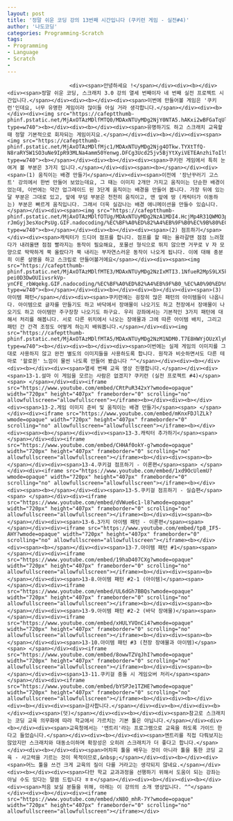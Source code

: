 ```yaml
---
layout: post
title: '정말 쉬운 코딩 강의 13번째 시간입니다 (쿠키런 게임 - 실전#4)'
author: '나도코딩'
categories: Programming-Scratch
tags:
- Programming
- Language
- Scratch
-
---
```



<script> location.href='https://cafe.naver.com/develoid/856796' ; </script>


















						<div><span>안녕하세요 !</span></div><div><b></div><div><span>정말 쉬운 코딩, 스크래치 3.0 강의 열세 번째이자 네 번째 실전 프로젝트 시간입니다.</span></div><div><b></div><div><span>이번에 만들어볼 게임은 '쿠키런'인데요, 너무 유명한 게임이라 많이들 아실 거라 생각합니다.</span></div><div><b></div><div><img src="https://cafeptthumb-phinf.pstatic.net/MjAxOTAzMDlfMTQ0/MDAxNTUyMDg2NjY0NTA5.hAKxi2wBFGaTqUlb3ivErQsJZDMvrRwyIIooYec9lqQg.78tMWkbiwgRFyuuApDux6_YaAJiWIY7DW4Jn1YMQMp8g.PNG.nadocoding/%EC%BF%A0%ED%82%A4%EB%9F%B01.png?type=w740"><b></div><div><b></div><div><span>유명하기도 하고 스크래치 교육할 때 정말 기본적으로 회자되는 게임이지요.</span></div><div><b></div><div><span><img src="https://cafeptthumb-phinf.pstatic.net/MjAxOTAzMDlfMjc1/MDAxNTUyMDg2Njg4OTkw.TYXtTfQ-N8raRY5W1SO3uNe9IpR93MLNa4amm50Yenwg.DFCg3Ucd25jv5BjYtXyiVETEAnzhiToIl954OSCnsRAg.GIF.nadocoding/NEW_GIF_4.gif?type=w740"><b></span></div><div><b></div><div><span>쿠키런 게임에서 특히 눈여겨 볼 부분은 3가지 입니다.</span></div><div><span><b></span></div><div><span>(1) 움직이는 배경 만들기</span></div><div><span>이전에 '장난꾸러기 고스트' 강의에서 한번 만들어 보았는데요, 그 때는 이미지 2개만 가지고 움직이는 단순한 배경이었는데, 이번에는 약간 업그레이드 된 3단계 움직이는 배경을 만들어 봅니다. 가장 뒤에 있는 달 부분은 그대로 있고, 앞에 무덤 부분은 천천히 움직이고, 맨 앞에 땅 (캐릭터가 이동하는) 부분은 빠르게 움직입니다. 그래서 더욱 실감나는 배경 애니메이션을 만들수 있습니다.</span></div><div><span><img src="https://cafeptthumb-phinf.pstatic.net/MjAxOTAzMDlfOTUg/MDAxNTUyMDg2NzA1MDI4.HcjMp4R31QWMO3pMfZHC8KNhC83mT4VRkwvS23ht7Jog.OvUsTtGIuUwGFX361bekdtpV0rC-rJmGyj3esXocPsUg.GIF.nadocoding/%EC%BF%A0%ED%82%A4%EB%9F%B0%EC%9B%80%EC%A7%81%EC%9D%B4%EB%8A%94%EB%B0%B0%EA%B2%BD.gif?type=w740"><b></span></div><div><b></div><div><span>(2) 점프하기</span></div><div><span>캐릭터가 드디어 점프를 합니다. 점프를 할 때는 올라갈땐 점점 느려졌다가 내려올떈 점점 빨라지는 동작이 필요해요, 포물선 형식으로 뛰지 않으면 거꾸로 V 자 모양으로 딱딱하게 쭉 올랐다가 쭉 내리는 부자연스러운 동작이 나오게 됩니다. 이에 대해 충분히 이론 설명을 하고 스크립로 만들어볼거에요</span></div><div><span><img src="https://cafeptthumb-phinf.pstatic.net/MjAxOTAzMDlfMTE3/MDAxNTUyMDg2NzIxMTI3.1NfueR2MpS9LX5k_Inz9bVphbfsDcrsPq01f_j9xiuYg.XASx2pxDqUf-pei0D3DwOUIivsrkVp-ynCFE_rbWqekg.GIF.nadocoding/%EC%BF%A0%ED%82%A4%EB%9F%B0_%EC%A0%90%ED%94%84.gif?type=w740"><b></span></div><div><b></div><div><b></div><div><span>(3) 아이템 패턴</span></div><div><span>쿠키런에는 굉장히 많은 패턴의 아이템들이 나옵니다. 아이템으로 글자를 만들기도 하고 바닥에서 장애물이 나오기도 하고 천장에서 장애물이 나오기도 하고 아이템만 주구장창 나오기도 하구요. 우리 강좌에서는 기본적인 3가지 패턴에 대해서 처리를 해봅니다. 서로 다른 위치에서 나오는 장애물과 그에 따른 아이템 배치, 그리고 패턴 간 간격 조정도 어떻게 하는지 배워봅니다.</span></div><div><img src="https://cafeptthumb-phinf.pstatic.net/MjAxOTAzMDlfMTA5/MDAxNTUyMDg2NzM1NDM0.T7E8HWYjOUzXlyRVgy4ae1SZayRrTHljpgHSxS52LYUg.fONuGx93AbCeE3KrljGckD5GLSxPtzoxx4tcsyQgvIAg.GIF.nadocoding/%EC%BF%A0%ED%82%A4%EB%9F%B0_%EC%95%84%EC%9D%B4%ED%85%9C%ED%8C%A8%ED%84%B4.gif?type=w740"><b></div><div><b></div><div><span>이번에는 실제 게임의 이미지를 그대로 사용하지 않고 완전 별도의 이미지들을 사용하도록 합니다. 원작과 비슷하면서도 다른 테마로 '할로윈' 느낌이 물씬 나도록 만들어 봤습니다 ^^</span></div><div><b></div><div><b></div><div><span>열세 번째 교육 영상 진행합니다.</span></div><div><span>13-1.설마 이 게임을 모르는 사람은 없겠지? 쿠키런 (실전 프로젝트 #4)</span><span> </span></div><div><iframe src="https://www.youtube.com/embed/CRtPuR342xY?wmode=opaque" width="720px" height="407px" frameborder="0" scrolling="no" allowfullscreen="allowfullscreen"></iframe><b></div><div><b></div><div><span>13-2.게임 이미지 준비 및 움직이는 배경 만들기</span><span> </span></div><div><iframe src="https://www.youtube.com/embed/mKnxFDJlZLk?wmode=opaque" width="720px" height="407px" frameborder="0" scrolling="no" allowfullscreen="allowfullscreen"></iframe><b></div><div><span><b></span></div><div><span>13-3.캐릭터 추가하기</span><span> </span></div><div><iframe src="https://www.youtube.com/embed/CHHAf0okY-g?wmode=opaque" width="720px" height="407px" frameborder="0" scrolling="no" allowfullscreen="allowfullscreen"></iframe><b></div><div><span><b></span></div><div><span>13-4.쿠키걸 점프하기 - 이론편</span><span> </span></div><div><iframe src="https://www.youtube.com/embed/1xd9OcUlemU?wmode=opaque" width="720px" height="407px" frameborder="0" scrolling="no" allowfullscreen="allowfullscreen"></iframe><b></div><div><span><b></span></div><div><span>13-5.쿠키걸 점프하기 - 실습편</span><span> </span></div><div><iframe src="https://www.youtube.com/embed/dVWue6c1-l8?wmode=opaque" width="720px" height="407px" frameborder="0" scrolling="no" allowfullscreen="allowfullscreen"></iframe><b></div><div><span><b></span></div><div><span>13-6.3가지 아이템 패턴 - 이론편</span><span> </span></div><div><iframe src="https://www.youtube.com/embed/tp8_IF5-AHY?wmode=opaque" width="720px" height="407px" frameborder="0" scrolling="no" allowfullscreen="allowfullscreen"></iframe><b></div><div><span><b></span></div><div><span>13-7.아이템 패턴 #1</span><span> </span></div><div><iframe src="https://www.youtube.com/embed/19haD407CXg?wmode=opaque" width="720px" height="407px" frameborder="0" scrolling="no" allowfullscreen="allowfullscreen"></iframe><b></div><div><span><b></span></div><div><span>13-8.아이템 패턴 #2-1 (아이템)</span><span> </span></div><div><iframe src="https://www.youtube.com/embed/UL6dGh7BBQs?wmode=opaque" width="720px" height="407px" frameborder="0" scrolling="no" allowfullscreen="allowfullscreen"></iframe><b></div><div><span><b></span></div><div><span>13-9.아이템 패턴 #2-2 (바닥 장애물)</span><span> </span></div><div><iframe src="https://www.youtube.com/embed/xHULYVOnCi4?wmode=opaque" width="720px" height="407px" frameborder="0" scrolling="no" allowfullscreen="allowfullscreen"></iframe><b></div><div><span><b></span></div><div><span>13-10.아이템 패턴 #3 (천장 장애물과 아이템)</span><span> </span></div><div><iframe src="https://www.youtube.com/embed/8owwTZVqJhI?wmode=opaque" width="720px" height="407px" frameborder="0" scrolling="no" allowfullscreen="allowfullscreen"></iframe><b></div><div><span><b></span></div><div><span>13-11.쿠키걸 충돌 시 게임오버 처리</span><span> </span></div><div><iframe src="https://www.youtube.com/embed/bYSPJe1TZHE?wmode=opaque" width="720px" height="407px" frameborder="0" scrolling="no" allowfullscreen="allowfullscreen"></iframe><b></div><div><b></div><div><b></div><div><span>감사합니다.</span></div><div><b></div><div><b></div><div><span>(덧)</span></div><div><b></div><div><span>참고로 스크래치는 코딩 교육 의무화에 따라 학교에서 가르치는 기본 툴은 아닙니다.</span></div><div><b></div><div><span>교육청에서는 '엔트리'라는 프로그램으로 교육을 하도록 가이드 한다고 들었습니다.</span></div><div><b></div><div><span>엔트리를 직접 다뤄보지는 않았지만 스크래치와 대동소이하며 확장성은 오히려 스크래치가 더 좋다고 합니다.</span></div><div><b></div><div><span>어차피 툴을 배우는 것이 아니라 툴을 통한 코딩 교육 - 사고력을 기르는 것이 목적이므로,&nbsp;</span></div><div><b></div><div><span>어느 툴을 쓰건 크게 교육의 질이 다를 거라고는 생각되지 않네요.</span></div><div><b></div><div><span>다만 학교 교과과정을 선행하기 위해서 도움이 되는 강좌는 아닐 수도 있다는 말씀 드립니다 ㅎㅎ</span></div><div><b></div><div><b></div><div><span>처음 보실 분들을 위해, 아래는 이 강의의 소개 영상입니다. ^^</span></div><div><b></div><div><iframe src="https://www.youtube.com/embed/xN8O_mhR-7Y?wmode=opaque" width="720px" height="407px" frameborder="0" scrolling="no" allowfullscreen="allowfullscreen"></iframe></div>
